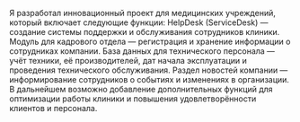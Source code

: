 Я разработал инновационный проект для медицинских учреждений, который включает следующие функции:
HelpDesk (ServiceDesk) — создание системы поддержки и обслуживания сотрудников клиники.
Модуль для кадрового отдела — регистрация и хранение информации о сотрудниках компании.
База данных для технического персонала — учёт техники, её производителей, дат начала эксплуатации и проведения технического обслуживания.
Раздел новостей компании — информирование сотрудников о событиях и изменениях в организации.
В дальнейшем возможно добавление дополнительных функций для оптимизации работы клиники и повышения удовлетворённости клиентов и персонала.

